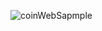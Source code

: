 ![coinWebSapmple](https://user-images.githubusercontent.com/106305465/210785870-7e7ae26f-4726-491a-93f5-03a5759e088e.png)

